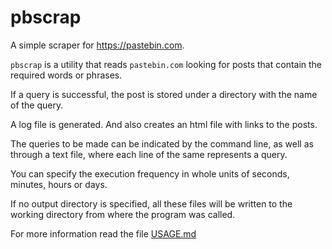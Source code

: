 pbscrap
=======

A simple scraper for <https://pastebin.com>.

`pbscrap` is a utility that reads `pastebin.com` looking for posts that contain
the required words or phrases.

If a query is successful, the post is stored under a directory with the name of
the query.

A log file is generated. And also creates an html file with links to the posts.

The queries to be made can be indicated by the command line, as well as through
a text file, where each line of the same represents a query.

You can specify the execution frequency in whole units of seconds, minutes,
hours or days.

If no output directory is specified, all these files will be written to the
working directory from where the program was called.

For more information read the file [USAGE.md](https://github.com/manueldl/pbscrap/blob/master/USAGE.md)
